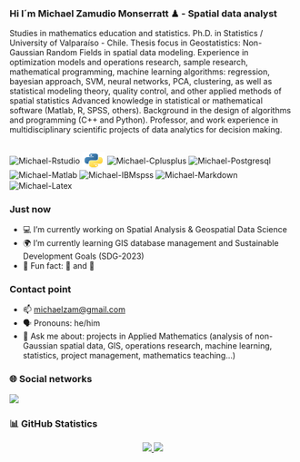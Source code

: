 ### Hi I´m Michael Zamudio Monserratt ♟ - Spatial data analyst
<div>
  <p>
Studies in mathematics education and statistics. Ph.D. in Statistics / University of Valparaíso - Chile. Thesis focus in Geostatistics: Non-Gaussian Random Fields in spatial data modeling. Experience in optimization models and operations research, sample research, mathematical programming, machine learning algorithms: regression, bayesian approach, SVM, neural networks, PCA, clustering, as well as statistical modeling theory, quality control, and other applied methods of spatial statistics Advanced knowledge in statistical or mathematical software (Matlab, R, SPSS, others). Background in the design of algorithms and programming (C++ and Python). Professor, and work experience in multidisciplinary scientific projects of data analytics for decision making.
</p>
</div>

<div style="display: inline_block"><br>
  <img align="center" alt="Michael-Rstudio" height="30" width="40" src="https://cdn.jsdelivr.net/gh/devicons/devicon/icons/rstudio/rstudio-plain.svg">
  <img align="center" alt="Michael-Python" height="30" width="40" src="https://raw.githubusercontent.com/devicons/devicon/master/icons/python/python-original.svg">
  <img align="center" alt="Michael-Cplusplus" height="30" width="40" src="https://cdn.jsdelivr.net/gh/devicons/devicon/icons/cplusplus/cplusplus-line.svg">
  <img align="center" alt="Michael-Postgresql" height="30" width="40" src="https://cdn.jsdelivr.net/gh/devicons/devicon/icons/postgresql/postgresql-plain-wordmark.svg">
  <img align="center" alt="Michael-Matlab" height="30" width="40" src="https://cdn.jsdelivr.net/gh/devicons/devicon/icons/matlab/matlab-original.svg">
  <img align="center" alt="Michael-IBMspss" height="30" width="40" src="https://cdn.jsdelivr.net/gh/devicons/devicon/icons/spss/spss-plain.svg">
  <img align="center" alt="Michael-Markdown" height="30" width="40" src="https://cdn.jsdelivr.net/gh/devicons/devicon/icons/markdown/markdown-original.svg">
  <img align="center" alt="Michael-Latex" height="30" width="40" src="https://cdn.jsdelivr.net/gh/devicons/devicon/icons/latex/latex-original.svg">
</div>

### Just now
- 💻 I’m currently working on Spatial Analysis & Geospatial Data Science
- 🌍 I’m currently learning GIS database management and Sustainable Development Goals (SDG-2023)
- 🤘 Fun fact: 🎾 and 🎸
  
### Contact point
- 📫 michaelzam@gmail.com
- 🗣 Pronouns: he/him
- 💬 Ask me about: projects in Applied Mathematics (analysis of non-Gaussian spatial data, GIS, operations research, machine learning, statistics, project management, mathematics teaching...)

### 🌐 Social networks
<div> 
 <a href="https://www.linkedin.com/in/michael-zamudio-monserratt-b92353218/" target="_blank"><img src="https://img.shields.io/badge/-LinkedIn-%230077B5?style=for-the-badge&logo=linkedin&logoColor=white" target="_blank"></a> 
</div>

### 📊 GitHub Statistics
<div align="center">
  <a href="https://github.com//michaelzam">
  <img height="170em" src="https://github-readme-stats.vercel.app/api?username=michaelzam&show_icons=true&theme=dark&include_all_commits=true&count_private=true"/>
  <img height="170em" src="https://github-readme-stats.vercel.app/api/top-langs/?username=michaelzam&layout=compact&langs_count=7&theme=dark"/>
</div>


